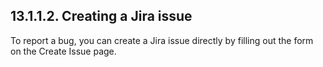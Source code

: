 ## 13.1.1.2. Creating a Jira issue

To report a bug, you can create a Jira issue directly by filling out the form on the Create Issue page.

